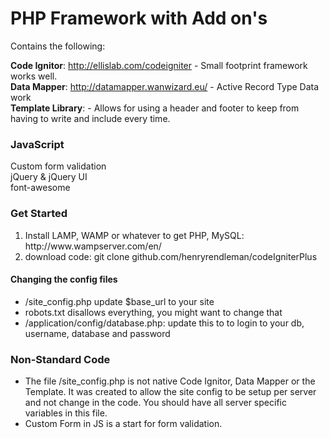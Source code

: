 PHP Framework with Add on's
=================

Contains the following:

<strong>Code Ignitor</strong>:  http://ellislab.com/codeigniter - Small footprint framework works well. <br>
<strong>Data Mapper</strong>:  http://datamapper.wanwizard.eu/ - Active Record Type Data work<br>
<strong>Template Library</strong>: - Allows for using a header and footer to keep from having to write and include every time.<br>
<h3>JavaScript</h3>
Custom form validation<br>
jQuery & jQuery UI<br>
font-awesome<br>
<h3>Get Started</h3>
  <ol>
  <li>Install LAMP, WAMP or whatever to get PHP, MySQL:  http://www.wampserver.com/en/</li>
  <li>download code:  git clone github.com/henryrendleman/codeIgniterPlus</li>
  </ol>
  
<h4>Changing the config files</h4>
<ul>
<li>/site_config.php update $base_url to your site</li>
<li>robots.txt disallows everything, you might want to change that</li>
<li>/application/config/database.php:  update this to to login to your db, username, database and password</li>
</ul>

<h3>Non-Standard Code</h3>
<ul>
<li>The file /site_config.php is not native Code Ignitor, Data Mapper or the Template.  It was created to allow the site config to be setup per server and not change in the code.  You should have all server specific variables in this file.</li>
<li>Custom Form in JS is a start for form validation.</li>
</ul>
